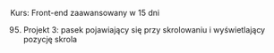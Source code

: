 Kurs: Front-end zaawansowany w 15 dni

95. Projekt 3: pasek pojawiający się przy skrolowaniu i wyświetlający pozycję skrola